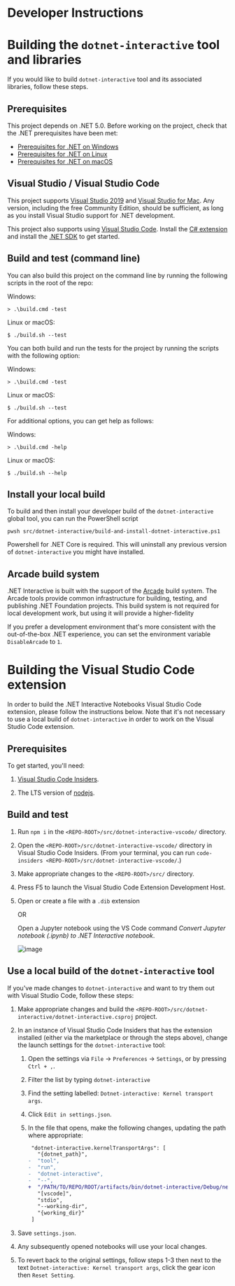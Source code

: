 # Developer Instructions

# Building the `dotnet-interactive` tool and libraries

If you would like to build `dotnet-interactive` tool and its associated libraries, follow these steps.

## Prerequisites

This project depends on .NET 5.0. Before working on the project, check that the .NET prerequisites have been met:

   - [Prerequisites for .NET on Windows](https://docs.microsoft.com/en-us/dotnet/core/install/windows?tabs=net50#dependencies)
   - [Prerequisites for .NET on Linux](https://docs.microsoft.com/en-us/dotnet/core/install/linux?tabs=net50#dependencies)
   - [Prerequisites for .NET on macOS](https://docs.microsoft.com/en-us/dotnet/core/install/macos?tabs=net50#dependencies)

## Visual Studio / Visual Studio Code

This project supports [Visual Studio 2019](https://visualstudio.com) and [Visual Studio for Mac](https://www.visualstudio.com/vs/visual-studio-mac/). Any version, including the free Community Edition, should be sufficient, as long as you install Visual Studio support for .NET development.

This project also supports using [Visual Studio Code](https://code.visualstudio.com). Install the [C# extension](https://marketplace.visualstudio.com/items?itemName=ms-dotnettools.csharp) and install the [.NET SDK](https://dotnet.microsoft.com/download) to get started.

## Build and test (command line)

You can also build this project on the command line by running the following scripts in the root of the repo:

Windows:

    > .\build.cmd -test

Linux or macOS:

    $ ./build.sh --test

You can both build and run the tests for the project by running the scripts with the following option:

Windows:

    > .\build.cmd -test

Linux or macOS:

    $ ./build.sh --test

For additional options, you can get help as follows:

Windows:

    > .\build.cmd -help

Linux or macOS:

    $ ./build.sh --help

## Install your local build

To build and then install your developer build of the `dotnet-interactive` global tool, you can run the PowerShell script

    pwsh src/dotnet-interactive/build-and-install-dotnet-interactive.ps1

Powershell for .NET Core is required. This will uninstall any previous version of `dotnet-interactive` you might have installed.

## Arcade build system

.NET Interactive is built with the support of the [Arcade](https://github.com/dotnet/arcade) build system. The Arcade tools provide common infrastructure for building, testing, and publishing .NET Foundation projects. This build system is not required for local development work, but using it will provide a higher-fidelity 

If you prefer a development environment that's more consistent with the out-of-the-box .NET experience, you can set the environment variable `DisableArcade` to `1`. 

# Building the Visual Studio Code extension

In order to build the .NET Interactive Notebooks Visual Studio Code extension, please follow the instructions below. Note that it's not necessary to use a local build of `dotnet-interactive` in order to work on the Visual Studio Code extension.

## Prerequisites

To get started, you'll need:

1. [Visual Studio Code Insiders](https://code.visualstudio.com/insiders/).

2. The LTS version of [nodejs](https://nodejs.org/en/download/).

## Build and test

1. Run `npm i` in the `<REPO-ROOT>/src/dotnet-interactive-vscode/` directory.

2. Open the `<REPO-ROOT>/src/dotnet-interactive-vscode/` directory in Visual Studio Code Insiders. (From your terminal, you can run `code-insiders <REPO-ROOT>/src/dotnet-interactive-vscode/`.)

3. Make appropriate changes to the `<REPO-ROOT>/src/` directory.

4. Press F5 to launch the Visual Studio Code Extension Development Host.

5. Open or create a file with a `.dib` extension

    OR 

   Open a Jupyter notebook using the VS Code command *Convert Jupyter notebook (.ipynb) to .NET Interactive notebook*.

    ![image](https://user-images.githubusercontent.com/547415/84576252-147a8800-ad68-11ea-8315-07757291710f.png)

## Use a local build of the `dotnet-interactive` tool 

If you've made changes to `dotnet-interactive` and want to try them out with Visual Studio Code, follow these steps:

1. Make appropriate changes and build the `<REPO-ROOT>/src/dotnet-interactive/dotnet-interactive.csproj` project.

2. In an instance of Visual Studio Code Insiders that has the extension installed (either via the marketplace or through the steps above), change the launch settings for the `dotnet-interactive` tool:

   1. Open the settings via `File` -> `Preferences` -> `Settings`, or by pressing `Ctrl + ,`.

   2. Filter the list by typing `dotnet-interactive`

   3. Find the setting labelled: `Dotnet-interactive: Kernel transport args`.

   4. Click `Edit in settings.json`.

   5. In the file that opens, make the following changes, updating the path where appropriate:

      ``` diff
       "dotnet-interactive.kernelTransportArgs": [
         "{dotnet_path}",
      -  "tool",
      -  "run",
      -  "dotnet-interactive",
      -  "--",
      +  "/PATH/TO/REPO/ROOT/artifacts/bin/dotnet-interactive/Debug/net5.0/Microsoft.DotNet.Interactive.App.dll",
         "[vscode]",
         "stdio",
         "--working-dir",
         "{working_dir}"
       ]
      ```

3. Save `settings.json`.

4. Any subsequently opened notebooks will use your local changes.

5. To revert back to the original settings, follow steps 1-3 then next to the text `Dotnet-interactive: Kernel transport args`, click the gear icon then `Reset Setting`.
